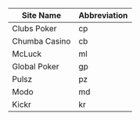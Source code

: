 |Site Name|Abbreviation|
|---------|------------|
|Clubs Poker|cp|
|Chumba Casino|cb|
|McLuck|ml|
|Global Poker|gp|
|Pulsz|pz|
|Modo|md|
|Kickr|kr|